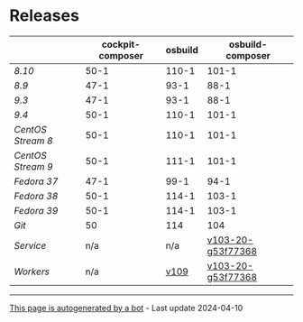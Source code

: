 # Releases
|       | cockpit-composer    | osbuild    | osbuild-composer    |
|-------|---------------------|------------|---------------------|
*8.10* | 50-1 | 110-1 | 101-1
*8.9* | 47-1 | 93-1 | 88-1
*9.3* | 47-1 | 93-1 | 88-1
*9.4* | 50-1 | 110-1 | 101-1
*CentOS Stream 8* | 50-1 | 110-1 | 101-1
*CentOS Stream 9* | 50-1 | 111-1 | 101-1
*Fedora 37* | 47-1 | 99-1 | 94-1
*Fedora 38* | 50-1 | 114-1 | 103-1
*Fedora 39* | 50-1 | 114-1 | 103-1
*Git* | 50 | 114 | 104
*Service* | n/a | n/a | [v103-20-g53f77368](https://github.com/osbuild/osbuild-composer/compare/v103-20-g53f77368...main)
*Workers* | n/a | [v109](https://github.com/osbuild/osbuild/compare/v109...main) | [v103-20-g53f77368](https://github.com/osbuild/osbuild-composer/compare/v103-20-g53f77368...main)

---

[This page is autogenerated by a bot](https://gitlab.cee.redhat.com/osbuild/guides-bot/-/blob/main/release_overview.py) - Last update 2024-04-10